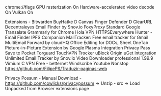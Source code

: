 chrome://flags 
GPU rasterization On
Hardware-accelerated video decode On
Vulkan On


Extensions - 
Bitwarden 
BuyHatke D
Canvas Finger Defender D
ClearURL 
Decentraleyes 
Email Finder by Snov.io
FoxyProxy Standard
Google Transalate
Grammarly for Chrome
Hola VPN
HTTPSEverywhere
Hunter - Email Finder
IPFS Companion
MailTracker: Free email tracker for Gmail
MultiEmail Forward by cloudHQ
Office Editing for DOCs, Sheet
OneTab
Picture-in-Picture Extension by Google
Plasma Integration
Privacy Pass
Save to Pocket
Torguard
TouchVPN
Trocker
uBlock Origin
uGet Integration
Unlimited Email Tracker by Snov.io
Video Downloader professional 1.99.9
Vimium C
VPN Free - betternet
Windscribe
Youtube Nonstop
https://github.com/FilipePS/Traduzir-paginas-web

Privacy Possum - Manual Download - https://github.com/cowlicks/privacypossum -> Unzip - src -> Load Unpacked from Browser extensions page